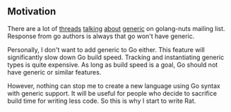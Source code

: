 ## Motivation ##

There are a lot of [threads](https://groups.google.com/forum/#!searchin/golang-nuts/generic/golang-nuts/y3LqthbBiuY/tJZw232o7ggJ) [talking](https://groups.google.com/forum/#!searchin/golang-nuts/generic/golang-nuts/smT_0BhHfBs/jhc9BdQc5w0J) [about](https://groups.google.com/forum/#!searchin/golang-nuts/generic/golang-nuts/7xeflQp_IdA/VC-OvVw1_wEJ) [generic](https://groups.google.com/forum/#!searchin/golang-nuts/generic/golang-nuts/L-2OTItScJk/LAy6-EJe2UIJ) on golang-nuts mailing list. Response from go authors is always that go won't have generic.

Personally, I don't want to add generic to Go either. This feature will significantly slow down Go build speed. Tracking and instantiating generic types is quite expensive. As long as build speed is a goal, Go should not have generic or similar features.

However, nothing can stop me to create a new language using Go syntax with generic support. It will be useful for people who decide to sacrifice build time for writing less code. So this is why I start to write Rat.
